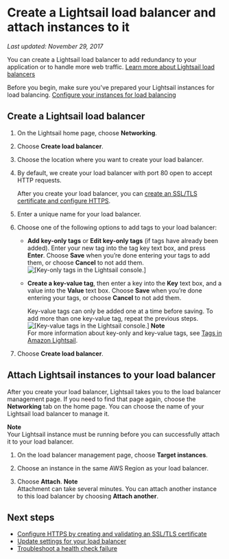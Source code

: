 # Create a Lightsail load balancer and attach instances to it<a name="create-lightsail-load-balancer-and-attach-lightsail-instances"></a>

 *Last updated: November 29, 2017* 

You can create a Lightsail load balancer to add redundancy to your application or to handle more web traffic\. [Learn more about Lightsail load balancers](understanding-lightsail-load-balancers.md)

Before you begin, make sure you've prepared your Lightsail instances for load balancing\. [Configure your instances for load balancing](configure-lightsail-instances-for-load-balancing.md)

## Create a Lightsail load balancer<a name="create-lightsail-load-balancer"></a>

1. On the Lightsail home page, choose **Networking**\.

1. Choose **Create load balancer**\.

1. Choose the location where you want to create your load balancer\.

1. By default, we create your load balancer with port 80 open to accept HTTP requests\.

   After you create your load balancer, you can [create an SSL/TLS certificate and configure HTTPS](create-tls-ssl-certificate-and-attach-to-lightsail-load-balancer-https.md)\.

1. Enter a unique name for your load balancer\.

1. Choose one of the following options to add tags to your load balancer:
   + **Add key\-only tags** or **Edit key\-only tags** \(if tags have already been added\)\. Enter your new tag into the tag key text box, and press **Enter**\. Choose **Save** when you’re done entering your tags to add them, or choose **Cancel** to not add them\.  
![\[Key-only tags in the Lightsail console.\]](https://d9yljz1nd5001.cloudfront.net/en_us/1cade0c7e07039bf59652df47a09d228/images/amazon-lightsail-key-only-tags.png)
   + **Create a key\-value tag**, then enter a key into the **Key** text box, and a value into the **Value** text box\. Choose **Save** when you’re done entering your tags, or choose **Cancel** to not add them\.

     Key\-value tags can only be added one at a time before saving\. To add more than one key\-value tag, repeat the previous steps\.  
![\[Key-value tags in the Lightsail console.\]](https://d9yljz1nd5001.cloudfront.net/en_us/1cade0c7e07039bf59652df47a09d228/images/amazon-lightsail-key-value-tag.png)
**Note**  
For more information about key\-only and key\-value tags, see [Tags in Amazon Lightsail](amazon-lightsail-tags.md)\.

1. Choose **Create load balancer**\.

## Attach Lightsail instances to your load balancer<a name="attach-lightsail-instances-to-load-balancer"></a>

After you create your load balancer, Lightsail takes you to the load balancer management page\. If you need to find that page again, choose the **Networking** tab on the home page\. You can choose the name of your Lightsail load balancer to manage it\.

**Note**  
Your Lightsail instance must be running before you can successfully attach it to your load balancer\.

1. On the load balancer management page, choose **Target instances**\.

1. Choose an instance in the same AWS Region as your load balancer\.

1. Choose **Attach**\.
**Note**  
Attachment can take several minutes\. You can attach another instance to this load balancer by choosing **Attach another**\.

## Next steps<a name="create-load-balancer-attach-instances-next-steps"></a>
+  [Configure HTTPS by creating and validating an SSL/TLS certificate](create-tls-ssl-certificate-and-attach-to-lightsail-load-balancer-https.md) 
+  [Update settings for your load balancer](update-settings-for-lightsail-load-balancer-health-check-path-https-session-stickiness-persistence-cookie-duration.md) 
+  [Troubleshoot a health check failure](troubleshooting-lightsail-load-balancer-issues.md) 